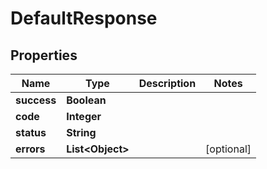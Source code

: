 
# DefaultResponse

## Properties
Name | Type | Description | Notes
------------ | ------------- | ------------- | -------------
**success** | **Boolean** |  | 
**code** | **Integer** |  | 
**status** | **String** |  | 
**errors** | **List&lt;Object&gt;** |  |  [optional]



